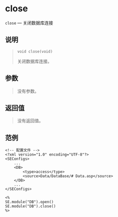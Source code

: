close
=====
`close` &mdash; 关闭数据库连接

说明
----
>     void close(void)
> 关闭数据库连接。

参数
----
> 没有参数。

返回值
------
> 没有返回值。

范例
----
>
    <!-- 配置文件 -->
    <?xml version="1.0" encoding="UTF-8"?>
    <SEConfigs>
        ...
        <DB>
            <type>access</type>
            <source>Data/DataBase/# Data.asp</source>
        </DB>
        ...
    </SEConfigs>
>>
>
    <%
    SE.module("DB").open()
    SE.module("DB").close()
    %>